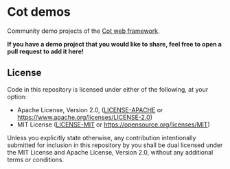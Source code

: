 # Cot demos

Community demo projects of the [Cot web framework](https://cot.rs).

**If you have a demo project that you would like to share, feel free to open a pull request to add it here!**

## License

Code in this repository is licensed under either of the following, at your option:

* Apache License, Version 2.0, ([LICENSE-APACHE](LICENSE-APACHE) or https://www.apache.org/licenses/LICENSE-2.0)
* MIT License ([LICENSE-MIT](LICENSE-MIT) or https://opensource.org/licenses/MIT)

Unless you explicitly state otherwise, any contribution intentionally submitted for inclusion in
this repository by you shall be dual licensed under the MIT License and Apache License, Version 2.0,
without any additional terms or conditions.
